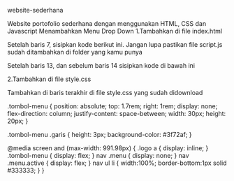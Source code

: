 website-sederhana

Website portofolio sederhana dengan menggunakan HTML, CSS dan Javascript
Menambahkan Menu Drop Down
1.Tambahkan di file index.html

Setelah baris 7, sisipkan kode berikut ini. Jangan lupa pastikan file script.js sudah ditambahkan di folder yang kamu punya

<script src="script.js" defer></script>

Setelah baris 13, dan sebelum baris 14 sisipkan kode di bawah ini

<a href="#" class="tombol-menu">
    <span class="garis"></span>
    <span class="garis"></span>
    <span class="garis"></span>
</a>

2.Tambahkan di file style.css

Tambahkan di baris terakhir di file style.css yang sudah didownload

.tombol-menu {
    position: absolute;
    top: 1.7rem;
    right: 1rem;
    display: none;
    flex-direction: column;
    justify-content: space-between;
    width: 30px;
    height: 20px;
}

.tombol-menu .garis {
    height: 3px;
    background-color: #3f72af;
}

@media screen and (max-width: 991.98px) {
    .logo a {
        display: inline;
    }
    .tombol-menu {
        display: flex;
    }
    nav .menu {
        display: none;
    }
    nav .menu.active {
        display: flex;
    }
    nav ul li {
        width:100%;
        border-bottom:1px solid #333333;
    }
}

